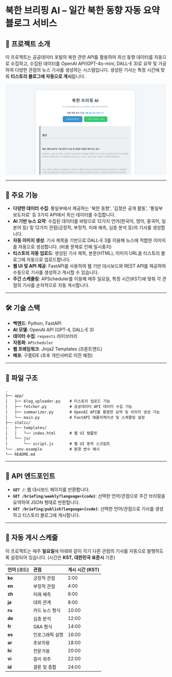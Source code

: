 # 북한 브리핑 AI – 일간 북한 동향 자동 요약 블로그 서비스

## 📝 프로젝트 소개

이 프로젝트는 공공데이터 포털의 북한 관련 API를 활용하여 최신 동향 데이터를 자동으로 수집하고, 수집된 데이터를 OpenAI API(GPT-4o-mini, DALL-E 3)로 요약 및 가공하여 다양한 관점의 뉴스 기사를 생성하는 시스템입니다. 생성된 기사는 특정 시간에 맞춰 **티스토리 블로그에 자동으로 게시**됩니다.

![미리보기](image/preview.PNG)

---

## 🚀 주요 기능

  * **다양한 데이터 수집**: 통일부에서 제공하는 '북한 동향', '김정은 공개 활동', '통일부 보도자료' 등 3가지 API에서 최신 데이터를 수집합니다.
  * **AI 기반 뉴스 요약**: 수집된 데이터를 바탕으로 12가지 언어(한국어, 영어, 중국어, 일본어 등) 및 12가지 관점(긍정적, 부정적, 미래 예측, 심층 분석 등)의 기사를 생성합니다.
  * **자동 이미지 생성**: 기사 제목을 기반으로 DALL-E 3를 이용해 뉴스에 적합한 이미지를 자동으로 생성합니다. (비용 문제로 인해 일시중지)
  * **티스토리 자동 업로드**: 생성된 기사 제목, 본문(HTML), 이미지 URL을 티스토리 블로그에 자동으로 업로드합니다.
  * **웹 UI 및 API 제공**: FastAPI를 사용하여 웹 기반 대시보드와 REST API를 제공하여 수동으로 기사를 생성하고 게시할 수 있습니다.
  * **주간 스케줄링**: APScheduler를 이용해 매주 일요일, 특정 시간(KST)에 맞춰 각 관점의 기사를 순차적으로 자동 게시합니다.

---

## 🛠 기술 스택

  * **백엔드**: Python, FastAPI
  * **AI 모델**: OpenAI API (GPT-4, DALL-E 3)
  * **데이터 수집**: `requests` 라이브러리
  * **자동화**: `APScheduler`
  * **웹 프레임워크**: Jinja2 Templates (프론트엔드)
  * **배포**: 구름IDE (추후 개인서버로 이전 예정)

---

## 📁 파일 구조

```
.
├── app/
│   ├── blog_uploader.py    # 티스토리 업로드 기능
│   ├── fetcher.py          # 공공데이터 API 데이터 수집 기능
│   ├── summarizer.py       # OpenAI API를 활용한 요약 및 이미지 생성 기능
│   └── main.py             # FastAPI 애플리케이션 및 스케줄링 설정
├── static/
│   ├── templates/
│   │   └── index.html      # 웹 UI 템플릿
│   └── js/
│       └── script.js       # 웹 UI 동작 스크립트
└── .env.example            # 환경 변수 예시
└── README.md
```

---

## 🤖 API 엔드포인트

  * **`GET /`**: 웹 대시보드 페이지를 반환합니다.
  * **`GET /briefing/weekly?language={code}`**: 선택한 언어/관점으로 주간 브리핑을 요약하여 JSON 형태로 반환합니다.
  * **`GET /briefing/publish?language={code}`**: 선택한 언어/관점으로 기사를 생성하고 티스토리 블로그에 게시합니다.

---

## 📅 자동 게시 스케줄

이 프로젝트는 매주 **일요일**에 아래와 같이 각기 다른 관점의 기사를 자동으로 발행하도록 설정되어 있습니다. (시간은 **KST, 대한민국 표준시** 기준)

| 언어 (코드) | 관점             | 게시 시간 (KST) |
| :---------- | :--------------- | :-------------- |
| **ko** | 긍정적 관점      | 2:00           |
| **en** | 부정적 관점      | 4:00           |
| **zh** | 미래 예측        | 6:00           |
| **ja** | 대외 관계        | 8:00           |
| **ru** | 카드 뉴스 형식   | 10:00           |
| **de** | 심층 분석        | 12:00           |
| **fr** | Q\&A 형식         | 14:00           |
| **es** | 인포그래픽 설명  | 16:00           |
| **ar** | 초보자용         | 18:00           |
| **hi** | 전문가용         | 20:00           |
| **vi** | 흥미 위주        | 22:00           |
| **id** | 결론 및 종합     | 24:00           |
